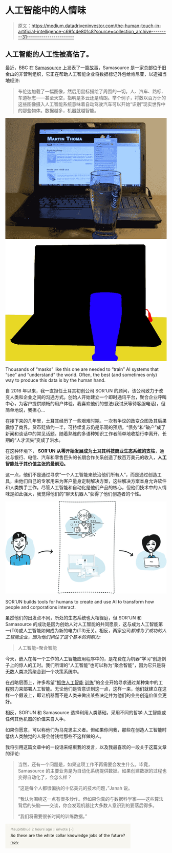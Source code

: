 # 人工智能中的人情味

> 原文：<https://medium.datadriveninvestor.com/the-human-touch-in-artificial-intelligence-c69fc4e801c8?source=collection_archive---------31----------------------->

## 人工智能的人工性被高估了。

最近，BBC 在 [Samasource](https://www.samasource.org/) 上发表了一篇[故事](https://www.bbc.com/news/technology-46055595?)，Samasource 是一家总部位于旧金山的非营利组织，它正在帮助人工智能企业将数据标记外包给肯尼亚，以造福当地经济:

> 布伦达加载了一幅图像，然后用鼠标描绘了周围的一切。人、汽车、路标、车道标志——甚至天空，指明是多云还是晴朗。举个例子，将数以百万计的这些图像摄入人工智能系统意味着自动驾驶汽车可以开始“识别”现实世界中的那些物体。数据越多，机器就越智能。

![](img/ea36cb1f48a79966af2cca9a214035f8.png)![](img/f9b2a7a663e27de80b30ae044d328882.png)

Thousands of “masks” like this one are needed to “train” AI systems that “see” and “understand” the world. Often, the best (and sometimes only) way to produce this data is by the human hand.

自 2016 年以来，我一直担任土耳其初创公司 SOR'UN 的顾问，该公司致力于改变人类和企业之间的沟通方式。创始人开始建立一个即时通讯平台，聚合企业呼叫中心，为客户提供顺畅的用户体验。我喜欢他们的想法(我讨厌等待客服电话)，但简单地说，我担心…

在接下来的几年里，土耳其经历了一些艰难时期。一次有争议的政变企图及其后果震惊了商界。货币贬值约一半，可持续复苏仍是乐观的预期。“债务”和“破产”成了新闻和谈话中的常见话题。随着熟练的多语种知识工作者简单地收拾行李离开，长期的“人才流失”变成了洪水。

在这种环境下， **SOR'UN 从零开始发展成为土耳其科技商业生态系统的支柱**，通过与银行、电信、汽车和零售巨头的长期合作关系创造了数百万美元的收入，**人工智能处于其价值主张的最前沿。**

这一点，他们不是通过寻求“一个人工智能来统治他们所有人”，而是通过创造工具，由他们自己的专家用来为客户量身定制解决方案，这些解决方案本身允许软件和人类携手工作。尽管人工智能和自动化是他们产品的核心，但他们技术中的人情味是如此强大，我觉得他们的“聊天机器人”获得了他们创造者的个性。

![](img/c6898e76eb8d98ad1f5df76b965b22b1.png)

SOR’UN builds tools for humans to create and use AI to transform how people and corporations interact.

虽然他们的出发点不同，所处的生态系统也大相径庭，但 SOR'UN 和 Samasource 的成功是因为创始人对人工智能的共同愿景，这与成为人工智能第一(T0)或人工智能如何成为新的电力(T3)无关。相反，两家公司*都成为了成功的人工智能企业，因为他们抓住了这个基本的洞察力:*

> 人工智能=聚合智能

今天，嵌入在每一个工作的人工智能应用程序中的，是花费在为机器“学习”创造例子上的惊人的工时。我们所谓的“人工智能”也可以称为“聚合智能”，因为它只是将无数人类决策聚合到一个决策系统中。

在战略层面上，许多希望“[抓住](https://www.ft.com/content/e29bbd84-3bc5-11e7-ac89-b01cc67cfeec)[人工智能](https://blog.celect.com/ai-advantage-jump-on-train-or-get-left-behind) [训练](http://houseofbots.com/news-detail/3479-1-top-10-books-you-should-read-that-will-help-you-catch-the-artificial-intelligence-hype-train)”的企业开始寻求通过某种集中的工程努力来部署人工智能。无论他们是否意识到这一点，这样一来，他们就建立在这样一个假设上，即让机器而不是人类来做出某些决定并为他们的业务创造价值会更好。

相反，SOR'UN 和 Samasource 选择利用人类基础，采用不同的哲学:人工智能或任何其他机器的价值来自人手。

如果你愿意，可以称他们为马克思主义者。但如果你问我，那些在创造人工智能时低估人类触觉的人将会付钱给那些不这样做的人。

我将引用这篇文章中的一段话来结束我的发言，以及我最喜欢的一段关于这篇文章的评论:

> 当然，还有一个问题是，如果这项工作不再需要会发生什么。毕竟，Samasource 的主要业务是为自动化系统提供数据。如果创建数据的过程也变得自动化了，会怎么样？
> 
> “这是每个人都很偏执的十亿美元的技术问题，”Janah 说。
> 
> “我认为围绕这一点有很多炒作。但如果你真的与数据科学家——这些算法背后的头脑——交谈，你会发现机器比大多数人意识到的要落后得多。
> 
> “我们将需要很长时间的训练数据。”

![](img/2d1ce0ef0b5730a167a028bda894b392.png)